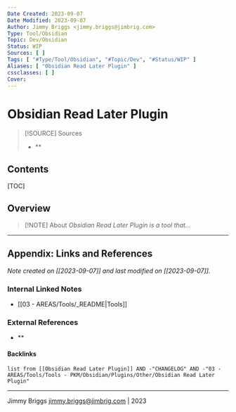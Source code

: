 ```yaml
---
Date Created: 2023-09-07
Date Modified: 2023-09-07
Author: Jimmy Briggs <jimmy.briggs@jimbrig.com>
Type: Tool/Obsidian
Topic: Dev/Obsidian
Status: WIP
Sources: [ ]
Tags: [ "#Type/Tool/Obsidian", "#Topic/Dev", "#Status/WIP" ]
Aliases: [ "Obsidian Read Later Plugin" ]
cssclasses: [ ]
Cover:
---
```


# Obsidian Read Later Plugin

> [!SOURCE] Sources
> - **

## Contents

[TOC]

## Overview

> [!NOTE] About
> *Obsidian Read Later Plugin is a tool that...*

***

## Appendix: Links and References

*Note created on [[2023-09-07]] and last modified on [[2023-09-07]].*

### Internal Linked Notes

- [[03 - AREAS/Tools/_README|Tools]]

### External References

- **

#### Backlinks

```dataview
list from [[Obsidian Read Later Plugin]] AND -"CHANGELOG" AND -"03 - AREAS/Tools/Tools - PKM/Obsidian/Plugins/Other/Obsidian Read Later Plugin"
```


***

Jimmy Briggs <jimmy.briggs@jimbrig.com> | 2023

